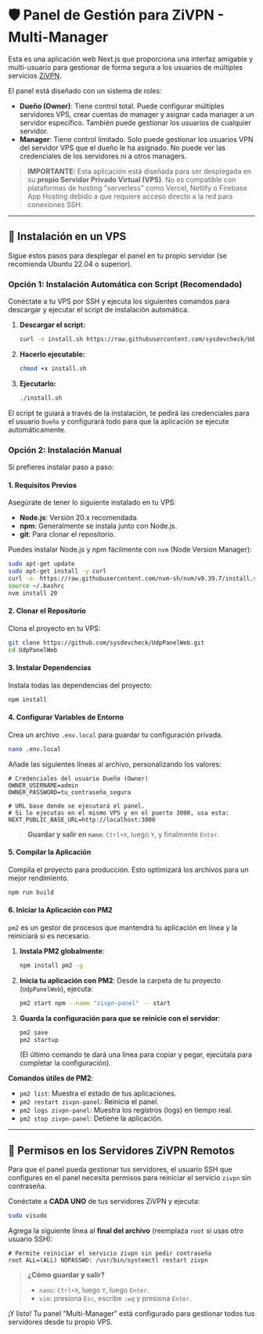 # 🛡️ Panel de Gestión para ZiVPN - Multi-Manager

Esta es una aplicación web Next.js que proporciona una interfaz amigable y multi-usuario para gestionar de forma segura a los usuarios de múltiples servicios [ZiVPN](https://github.com/zivvpn/zivpn-core).

El panel está diseñado con un sistema de roles:
- **Dueño (Owner)**: Tiene control total. Puede configurar múltiples servidores VPS, crear cuentas de manager y asignar cada manager a un servidor específico. También puede gestionar los usuarios de cualquier servidor.
- **Manager**: Tiene control limitado. Solo puede gestionar los usuarios VPN del servidor VPS que el dueño le ha asignado. No puede ver las credenciales de los servidores ni a otros managers.

> **IMPORTANTE:** Esta aplicación está diseñada para ser desplegada en su **propio Servidor Privado Virtual (VPS)**. No es compatible con plataformas de hosting "serverless" como Vercel, Netlify o Firebase App Hosting debido a que requiere acceso directo a la red para conexiones SSH.

---

## 🚀 Instalación en un VPS

Sigue estos pasos para desplegar el panel en tu propio servidor (se recomienda Ubuntu 22.04 o superior).

### Opción 1: Instalación Automática con Script (Recomendado)

Conéctate a tu VPS por SSH y ejecuta los siguientes comandos para descargar y ejecutar el script de instalación automática.

1.  **Descargar el script:**
    ```bash
    curl -o install.sh https://raw.githubusercontent.com/sysdevcheck/UdpPanelWeb/main/install.sh
    ```
2.  **Hacerlo ejecutable:**
    ```bash
    chmod +x install.sh
    ```
3.  **Ejecutarlo:**
    ```bash
    ./install.sh
    ```
El script te guiará a través de la instalación, te pedirá las credenciales para el usuario `Dueño` y configurará todo para que la aplicación se ejecute automáticamente.

### Opción 2: Instalación Manual

Si prefieres instalar paso a paso:

#### 1. Requisitos Previos

Asegúrate de tener lo siguiente instalado en tu VPS:
- **Node.js**: Versión 20.x recomendada.
- **npm**: Generalmente se instala junto con Node.js.
- **git**: Para clonar el repositorio.

Puedes instalar Node.js y npm fácilmente con `nvm` (Node Version Manager):
```bash
sudo apt-get update
sudo apt-get install -y curl
curl -o- https://raw.githubusercontent.com/nvm-sh/nvm/v0.39.7/install.sh | bash
source ~/.bashrc
nvm install 20
```

#### 2. Clonar el Repositorio

Clona el proyecto en tu VPS:
```bash
git clone https://github.com/sysdevcheck/UdpPanelWeb.git
cd UdpPanelWeb
```

#### 3. Instalar Dependencias

Instala todas las dependencias del proyecto:
```bash
npm install
```

#### 4. Configurar Variables de Entorno

Crea un archivo `.env.local` para guardar tu configuración privada.
```bash
nano .env.local
```
Añade las siguientes líneas al archivo, personalizando los valores:
```
# Credenciales del usuario Dueño (Owner)
OWNER_USERNAME=admin
OWNER_PASSWORD=tu_contraseña_segura

# URL base donde se ejecutará el panel.
# Si lo ejecutas en el mismo VPS y en el puerto 3000, usa esta:
NEXT_PUBLIC_BASE_URL=http://localhost:3000
```
> **Guardar y salir en `nano`**: `Ctrl+X`, luego `Y`, y finalmente `Enter`.

#### 5. Compilar la Aplicación

Compila el proyecto para producción. Esto optimizará los archivos para un mejor rendimiento.
```bash
npm run build
```

#### 6. Iniciar la Aplicación con PM2

`pm2` es un gestor de procesos que mantendrá tu aplicación en línea y la reiniciará si es necesario.

1.  **Instala PM2 globalmente**:
    ```bash
    npm install pm2 -g
    ```
2.  **Inicia tu aplicación con PM2**:
    Desde la carpeta de tu proyecto (`UdpPanelWeb`), ejecuta:
    ```bash
    pm2 start npm --name "zivpn-panel" -- start
    ```
3.  **Guarda la configuración para que se reinicie con el servidor**:
    ```bash
    pm2 save
    pm2 startup
    ```
    (El último comando te dará una línea para copiar y pegar, ejecútala para completar la configuración).

**Comandos útiles de PM2**:
- `pm2 list`: Muestra el estado de tus aplicaciones.
- `pm2 restart zivpn-panel`: Reinicia el panel.
- `pm2 logs zivpn-panel`: Muestra los registros (logs) en tiempo real.
- `pm2 stop zivpn-panel`: Detiene la aplicación.

---
## 🔐 Permisos en los Servidores ZiVPN Remotos

Para que el panel pueda gestionar tus servidores, el usuario SSH que configures en el panel necesita permisos para reiniciar el servicio `zivpn` sin contraseña.

Conéctate a **CADA UNO** de tus servidores ZiVPN y ejecuta:
```bash
sudo visudo
```
Agrega la siguiente línea al **final del archivo** (reemplaza `root` si usas otro usuario SSH):
```
# Permite reiniciar el servicio zivpn sin pedir contraseña
root ALL=(ALL) NOPASSWD: /usr/bin/systemctl restart zivpn
```
> **¿Cómo guardar y salir?**
> *   `nano`: `Ctrl+X`, luego `Y`, luego `Enter`.
> *   `vim`: presiona `Esc`, escribe `:wq` y presiona `Enter`.

¡Y listo! Tu panel "Multi-Manager" está configurado para gestionar todos tus servidores desde tu propio VPS.
